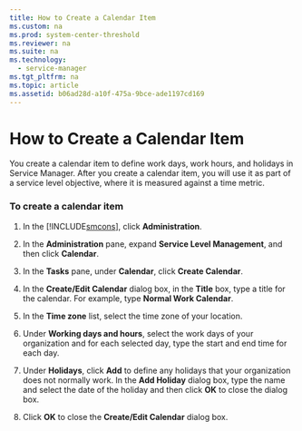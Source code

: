```yaml
---
title: How to Create a Calendar Item
ms.custom: na
ms.prod: system-center-threshold
ms.reviewer: na
ms.suite: na
ms.technology: 
  - service-manager
ms.tgt_pltfrm: na
ms.topic: article
ms.assetid: b06ad28d-a10f-475a-9bce-ade1197cd169
---
```

# How to Create a Calendar Item
You create a calendar item to define work days, work hours, and holidays in Service Manager. After you create a calendar item, you will use it as part of a service level objective, where it is measured against a time metric.

### To create a calendar item

1.  In the [!INCLUDE[smcons](Token/smcons_md.md)], click **Administration**.

2.  In the **Administration** pane, expand **Service Level Management**, and then click **Calendar**.

3.  In the **Tasks** pane, under **Calendar**, click **Create Calendar**.

4.  In the **Create\/Edit Calendar** dialog box, in the **Title** box, type a title for the calendar. For example, type **Normal Work Calendar**.

5.  In the **Time zone** list, select the time zone of your location.

6.  Under **Working days and hours**, select the work days of your organization and for each selected day, type the start and end time for each day.

7.  Under **Holidays**, click **Add** to define any holidays that your organization does not normally work. In the **Add Holiday** dialog box, type the name and select the date of the holiday and then click **OK** to close the dialog box.

8.  Click **OK** to close the **Create\/Edit Calendar** dialog box.



